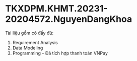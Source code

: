 # TKXDPM.KHMT.20231-20204572.NguyenDangKhoa
Tài liệu gồm có đầy đủ: 
1. Requirement Analysis
2. Data Modeling
3. Programming - Đã tích hợp thanh toán VNPay
